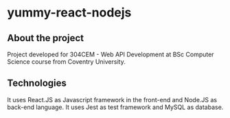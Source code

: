 # yummy-react-nodejs

## About the project

Project developed for 304CEM - Web API Development at BSc Computer Science course from Coventry University.

## Technologies

It uses React.JS as Javascript framework in the front-end and Node.JS as back-end language. It uses Jest as test framework and MySQL as database.